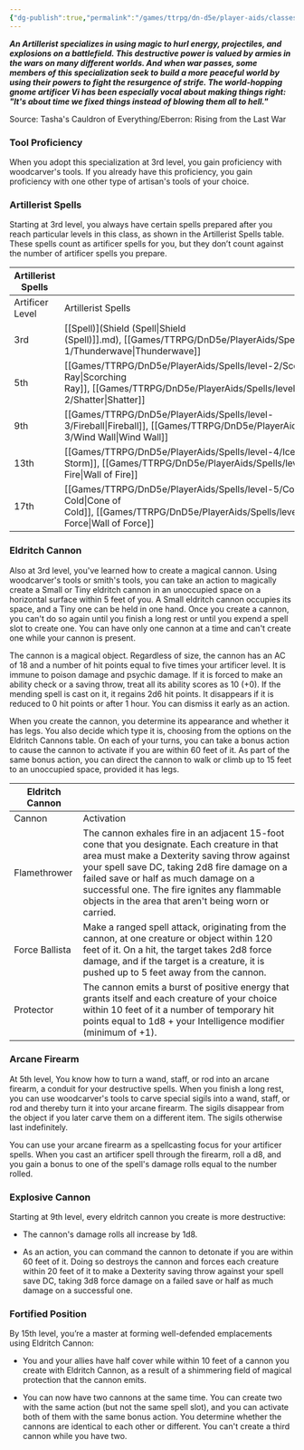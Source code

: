 ```yaml
---
{"dg-publish":true,"permalink":"/games/ttrpg/dn-d5e/player-aids/classes/class-specialisations/artificer-artillerist/","tags":["Sub-Class","TTRPG/DND/5e"],"noteIcon":""}
---
```



**_An Artillerist specializes in using magic to hurl energy, projectiles, and explosions on a battlefield. This destructive power is valued by armies in the wars on many different worlds. And when war passes, some members of this specialization seek to build a more peaceful world by using their powers to fight the resurgence of strife. The world-hopping gnome artificer Vi has been especially vocal about making things right: "It's about time we fixed things instead of blowing them all to hell."_**

Source: Tasha's Cauldron of Everything/Eberron: Rising from the Last War

### Tool Proficiency

When you adopt this specialization at 3rd level, you gain proficiency with woodcarver's tools. If you already have this proficiency, you gain proficiency with one other type of artisan's tools of your choice.

### Artillerist Spells

Starting at 3rd level, you always have certain spells prepared after you reach particular levels in this class, as shown in the Artillerist Spells table. These spells count as artificer spells for you, but they don’t count against the number of artificer spells you prepare.

|Artillerist Spells|   |
|---|---|
|Artificer Level|Artillerist Spells|
|3rd|[[Spell)](Shield (Spell\|Shield (Spell)]].md), [[Games/TTRPG/DnD5e/PlayerAids/Spells/level-1/Thunderwave\|Thunderwave]]|
|5th|[[Games/TTRPG/DnD5e/PlayerAids/Spells/level-2/Scorching Ray\|Scorching Ray]], [[Games/TTRPG/DnD5e/PlayerAids/Spells/level-2/Shatter\|Shatter]]|
|9th|[[Games/TTRPG/DnD5e/PlayerAids/Spells/level-3/Fireball\|Fireball]], [[Games/TTRPG/DnD5e/PlayerAids/Spells/level-3/Wind Wall\|Wind Wall]]|
|13th|[[Games/TTRPG/DnD5e/PlayerAids/Spells/level-4/Ice Storm\|Ice Storm]], [[Games/TTRPG/DnD5e/PlayerAids/Spells/level-4/Wall of Fire\|Wall of Fire]]|
|17th|[[Games/TTRPG/DnD5e/PlayerAids/Spells/level-5/Cone of Cold\|Cone of Cold]], [[Games/TTRPG/DnD5e/PlayerAids/Spells/level-5/Wall of Force\|Wall of Force]]|

### Eldritch Cannon

Also at 3rd level, you've learned how to create a magical cannon. Using woodcarver's tools or smith's tools, you can take an action to magically create a Small or Tiny eldritch cannon in an unoccupied space on a horizontal surface within 5 feet of you. A Small eldritch cannon occupies its space, and a Tiny one can be held in one hand. Once you create a cannon, you can't do so again until you finish a long rest or until you expend a spell slot to create one. You can have only one cannon at a time and can't create one while your cannon is present.

The cannon is a magical object. Regardless of size, the cannon has an AC of 18 and a number of hit points equal to five times your artificer level. It is immune to poison damage and psychic damage. If it is forced to make an ability check or a saving throw, treat all its ability scores as 10 (+0). If the mending spell is cast on it, it regains 2d6 hit points. It disappears if it is reduced to 0 hit points or after 1 hour. You can dismiss it early as an action.

When you create the cannon, you determine its appearance and whether it has legs. You also decide which type it is, choosing from the options on the Eldritch Cannons table. On each of your turns, you can take a bonus action to cause the cannon to activate if you are within 60 feet of it. As part of the same bonus action, you can direct the cannon to walk or climb up to 15 feet to an unoccupied space, provided it has legs.

|Eldritch Cannon|   |
|---|---|
|Cannon|Activation|
|Flamethrower|The cannon exhales fire in an adjacent 15-foot cone that you designate. Each creature in that area must make a Dexterity saving throw against your spell save DC, taking 2d8 fire damage on a failed save or half as much damage on a successful one. The fire ignites any flammable objects in the area that aren't being worn or carried.|
|Force Ballista|Make a ranged spell attack, originating from the cannon, at one creature or object within 120 feet of it. On a hit, the target takes 2d8 force damage, and if the target is a creature, it is pushed up to 5 feet away from the cannon.|
|Protector|The cannon emits a burst of positive energy that grants itself and each creature of your choice within 10 feet of it a number of temporary hit points equal to 1d8 + your Intelligence modifier (minimum of +1).|

### Arcane Firearm

At 5th level, You know how to turn a wand, staff, or rod into an arcane firearm, a conduit for your destructive spells. When you finish a long rest, you can use woodcarver's tools to carve special sigils into a wand, staff, or rod and thereby turn it into your arcane firearm. The sigils disappear from the object if you later carve them on a different item. The sigils otherwise last indefinitely.

You can use your arcane firearm as a spellcasting focus for your artificer spells. When you cast an artificer spell through the firearm, roll a d8, and you gain a bonus to one of the spell's damage rolls equal to the number rolled.

### Explosive Cannon

Starting at 9th level, every eldritch cannon you create is more destructive:

- The cannon's damage rolls all increase by 1d8.

- As an action, you can command the cannon to detonate if you are within 60 feet of it. Doing so destroys the cannon and forces each creature within 20 feet of it to make a Dexterity saving throw against your spell save DC, taking 3d8 force damage on a failed save or half as much damage on a successful one.

### Fortified Position

By 15th level, you’re a master at forming well-defended emplacements using Eldritch Cannon:

- You and your allies have half cover while within 10 feet of a cannon you create with Eldritch Cannon, as a result of a shimmering field of magical protection that the cannon emits.

- You can now have two cannons at the same time. You can create two with the same action (but not the same spell slot), and you can activate both of them with the same bonus action. You determine whether the cannons are identical to each other or different. You can't create a third cannon while you have two.
